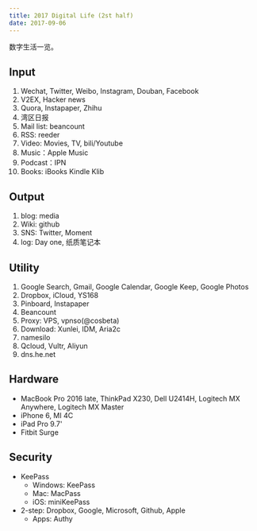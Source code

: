 ```yaml
---
title: 2017 Digital Life (2st half)
date: 2017-09-06
---
```


数字生活一览。

## Input
1. Wechat, Twitter, Weibo, Instagram, Douban, Facebook
2. V2EX, Hacker news
3. Quora, Instapaper, Zhihu
4. 湾区日报
5. Mail list: beancount
6. RSS: reeder
8. Video: Movies, TV, bili/Youtube
9. Music：Apple Music
10. Podcast：IPN
11. Books: iBooks Kindle Klib

## Output
1. blog: media
2. Wiki: github
2. SNS: Twitter, Moment
3. log: Day one, 纸质笔记本

## Utility
1. Google Search, Gmail, Google Calendar, Google Keep, Google Photos
2. Dropbox, iCloud, YS168
3. Pinboard, Instapaper
4. Beancount
6. Proxy: VPS, vpnso(@cosbeta)
7. Download: Xunlei, IDM, Aria2c
8. namesilo
9. Qcloud, Vultr, Aliyun
10. dns.he.net

## Hardware
* MacBook Pro 2016 late, ThinkPad X230, Dell U2414H, Logitech MX Anywhere, Logitech MX Master
* iPhone 6, MI 4C
* iPad Pro 9.7'
* Fitbit Surge

## Security
* KeePass
	* Windows: KeePass
	* Mac: MacPass
	* iOS: miniKeePass
* 2-step: Dropbox, Google, Microsoft, Github, Apple
	* Apps: Authy